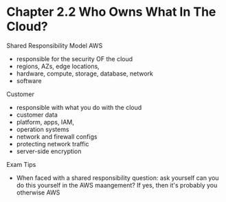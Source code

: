 # Chapter 2.2 Who Owns What In The Cloud?

Shared Responsibility Model
AWS
- responsible for the security OF the cloud
- regions, AZs, edge locations,
- hardware, compute, storage, database, network
- software

Customer
- responsible with what you do with the cloud
- customer data
- platform, apps, IAM,
- operation systems
- network and firewall configs
- protecting network traffic
- server-side encryption

Exam Tips
- When faced with a shared responsibility question: ask yourself can you do this yourself in the AWS maangement? If yes, then it's probably you otherwise AWS

